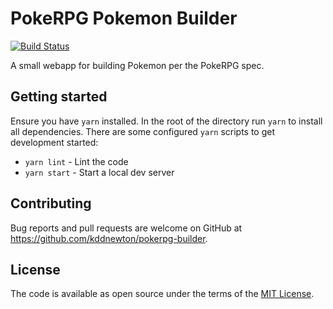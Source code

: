 # PokeRPG Pokemon Builder

[![Build Status](https://github.com/kddnewton/pokerpg-builder/workflows/Main/badge.svg)](https://github.com/kddnewton/pokerpg-builder/actions)

A small webapp for building Pokemon per the PokeRPG spec.

## Getting started

Ensure you have `yarn` installed. In the root of the directory run `yarn` to install all dependencies. There are some configured `yarn` scripts to get development started:

* `yarn lint` - Lint the code
* `yarn start` - Start a local dev server

## Contributing

Bug reports and pull requests are welcome on GitHub at https://github.com/kddnewton/pokerpg-builder.

## License

The code is available as open source under the terms of the [MIT License](https://opensource.org/licenses/MIT).

